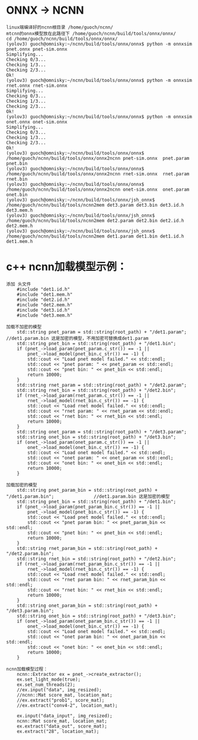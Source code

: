 # ONNX -> NCNN
	linux端编译好的ncnn根目录 /home/guoch/ncnn/
	mtcnn的onnx模型放在此路径下 /home/guoch/ncnn/build/tools/onnx/onnx/ 
	cd /home/guoch/ncnn/build/tools/onnx/onnx/ 
	(yolov3) guoch@omnisky:~/ncnn/build/tools/onnx/onnx$ python -m onnxsim pnet.onnx pnet-sim.onnx
	Simplifying...
	Checking 0/3...
	Checking 1/3...
	Checking 2/3...
	Ok!
	(yolov3) guoch@omnisky:~/ncnn/build/tools/onnx/onnx$ python -m onnxsim rnet.onnx rnet-sim.onnx
	Simplifying...
	Checking 0/3...
	Checking 1/3...
	Checking 2/3...
	Ok!
	(yolov3) guoch@omnisky:~/ncnn/build/tools/onnx/onnx$ python -m onnxsim onet.onnx onet-sim.onnx
	Simplifying...
	Checking 0/3...
	Checking 1/3...
	Checking 2/3...
	Ok!
	(yolov3) guoch@omnisky:~/ncnn/build/tools/onnx/onnx$ /home/guoch/ncnn/build/tools/onnx/onnx2ncnn pnet-sim.onnx  pnet.param pnet.bin
	(yolov3) guoch@omnisky:~/ncnn/build/tools/onnx/onnx$ /home/guoch/ncnn/build/tools/onnx/onnx2ncnn rnet-sim.onnx  rnet.param rnet.bin
	(yolov3) guoch@omnisky:~/ncnn/build/tools/onnx/onnx$ /home/guoch/ncnn/build/tools/onnx/onnx2ncnn onet-sim.onnx  onet.param onet.bin
	(yolov3) guoch@omnisky:~/ncnn/build/tools/onnx/jsh_onnx$ /home/guoch/ncnn/build/tools/ncnn2mem det3.param det3.bin det3.id.h det3.mem.h
	(yolov3) guoch@omnisky:~/ncnn/build/tools/onnx/jsh_onnx$ /home/guoch/ncnn/build/tools/ncnn2mem det2.param det2.bin det2.id.h det2.mem.h
	(yolov3) guoch@omnisky:~/ncnn/build/tools/onnx/jsh_onnx$ /home/guoch/ncnn/build/tools/ncnn2mem det1.param det1.bin det1.id.h det1.mem.h


# c++ ncnn加载模型示例：
	添加 头文件
		#include "det1.id.h"
		#include "det1.mem.h"
		#include "det2.id.h"
		#include "det2.mem.h"
		#include "det3.id.h"
		#include "det3.mem.h"

	加载不加密的模型
		std::string pnet_param = std::string(root_path) + "/det1.param";           //det1.param.bin 这是加密的模型，不用加密可替换成det1.param
		std::string pnet_bin = std::string(root_path) + "/det1.bin";
		if (pnet_->load_param(pnet_param.c_str()) == -1 ||
			pnet_->load_model(pnet_bin.c_str()) == -1) {
			std::cout << "Load pnet model failed." << std::endl;
			std::cout << "pnet param: " << pnet_param << std::endl;
			std::cout << "pnet bin: " << pnet_bin << std::endl;
			return 10000;
		}
		std::string rnet_param = std::string(root_path) + "/det2.param";
		std::string rnet_bin = std::string(root_path) + "/det2.bin";
		if (rnet_->load_param(rnet_param.c_str()) == -1 ||
			rnet_->load_model(rnet_bin.c_str()) == -1) {
			std::cout << "Load rnet model failed." << std::endl;
			std::cout << "rnet param: " << rnet_param << std::endl;
			std::cout << "rnet bin: " << rnet_bin << std::endl;
			return 10000;
		}
		std::string onet_param = std::string(root_path) + "/det3.param";
		std::string onet_bin = std::string(root_path) + "/det3.bin";
		if (onet_->load_param(onet_param.c_str()) == -1 ||
			onet_->load_model(onet_bin.c_str()) == -1) {
			std::cout << "Load onet model failed." << std::endl;
			std::cout << "onet param: " << onet_param << std::endl;
			std::cout << "onet bin: " << onet_bin << std::endl;
			return 10000;
		}

	加载加密的模型
		std::string pnet_param_bin = std::string(root_path) + "/det1.param.bin";               //det1.param.bin 这是加密的模型
		std::string pnet_bin = std::string(root_path) + "/det1.bin";
		if (pnet_->load_param(pnet_param_bin.c_str()) == -1 ||
			pnet_->load_model(pnet_bin.c_str()) == -1) {
			std::cout << "Load pnet model failed." << std::endl;
			std::cout << "pnet param bin: " << pnet_param_bin << std::endl;
			std::cout << "pnet bin: " << pnet_bin << std::endl;
			return 10000;
		}
		std::string rnet_param_bin = std::string(root_path) + "/det2.param.bin";
		std::string rnet_bin = std::string(root_path) + "/det2.bin";
		if (rnet_->load_param(rnet_param_bin.c_str()) == -1 ||
			rnet_->load_model(rnet_bin.c_str()) == -1) {
			std::cout << "Load rnet model failed." << std::endl;
			std::cout << "rnet param bin: " << rnet_param_bin << std::endl;
			std::cout << "rnet bin: " << rnet_bin << std::endl;
			return 10000;
		}
		std::string onet_param_bin = std::string(root_path) + "/det3.param.bin";
		std::string onet_bin = std::string(root_path) + "/det3.bin";
		if (onet_->load_param(onet_param_bin.c_str()) == -1 ||
			onet_->load_model(onet_bin.c_str()) == -1) {
			std::cout << "Load onet model failed." << std::endl;
			std::cout << "onet param bin: " << onet_param_bin << std::endl;
			std::cout << "onet bin: " << onet_bin << std::endl;
			return 10000;
		}

	ncnn加载模型过程：
		ncnn::Extractor ex = pnet_->create_extractor();
		ex.set_light_mode(true);
		ex.set_num_threads(2);
		//ex.input("data", img_resized);
		//ncnn::Mat score_mat, location_mat;
		//ex.extract("prob1", score_mat);
		//ex.extract("conv4-2", location_mat);

		ex.input("data_input", img_resized);
		ncnn::Mat score_mat, location_mat;
		ex.extract("data_out", score_mat);
		ex.extract("28", location_mat);

